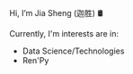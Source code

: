 Hi, I’m Jia Sheng (迦胜) 🛢️

Currently, I'm interests are in:
* Data Science/Technologies
* Ren'Py 


